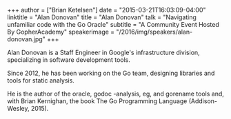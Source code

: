 +++
author = ["Brian Ketelsen"]
date = "2015-03-21T16:03:09-04:00"
linktitle = "Alan Donovan"
title = "Alan Donovan"
talk = "Navigating unfamiliar code with the Go Oracle"
subtitle = "A Community Event Hosted By GopherAcademy"
speakerimage = "/2016/img/speakers/alan-donovan.jpg"
+++

Alan Donovan is a Staff Engineer in Google's infrastructure division, specializing in software development tools.

Since 2012, he has been working on the Go team, designing libraries and tools for static analysis.

He is the author of the oracle, godoc -analysis, eg, and gorename tools and, with Brian Kernighan, the book The Go Programming Language (Addison-Wesley, 2015).
